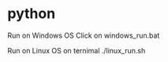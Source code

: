 # python
Run on Windows OS
  Click on windows_run.bat 
  
Run on Linux OS on ternimal 
   ./linux_run.sh
   
  
  